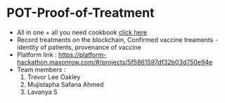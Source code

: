# POT-Proof-of-Treatment
- All in one + all you need cookbook [click here](https://github.com/maxonrow/maxathon) 
- Record treatments on the blockchain, Confirmed vaccine treaments - identity of patients, provenance of vaccine
- Platform link : https://platform-hackathon.maxonrow.com/#/projects/5f5861597df32b03d750e94e
- Team members : 
  1) Trevor Lee Oakley 
  2) Mujistapha Safana Ahmed 
  3) Lavanya S
